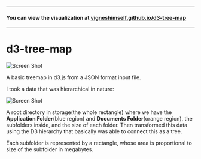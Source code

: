 <hr>

#### You can view the visualization at [vigneshimself.github.io/d3-tree-map](https://vigneshimself.github.io/d3-tree-map/)

<hr/>

# d3-tree-map

![Screen Shot](https://user-images.githubusercontent.com/40684259/159454035-02e1549d-f2e1-4ca8-b6f9-72d66d6c5646.png)

A basic treemap in d3.js from a JSON format input file. 

I took a data that was hierarchical in nature:

![Screen Shot](https://user-images.githubusercontent.com/40684259/160256850-34e7d160-fcf0-4f04-8c8f-68f83e0259db.png)

A root directory in storage(the whole rectangle) where we have the <b>Application Folder</b>(blue region) and <b>Documents Folder</b>(orange region), the subfolders inside, and the size of each folder. Then transformed this data using the D3 hierarchy that basically was able to connect this as a tree.

Each subfolder is represented by a rectangle, whose area is proportional to size of the subfolder in megabytes.

